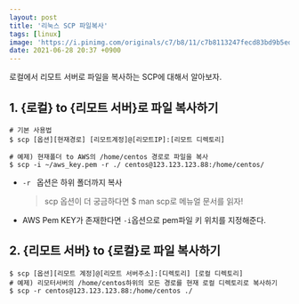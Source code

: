 ```yaml
---
layout: post
title: '리눅스 SCP 파일복사'
tags: [linux]
image: 'https://i.pinimg.com/originals/c7/b8/11/c7b8113247fecd83bd9b5ed5bd3f34d5.png'
date: 2021-06-28 20:37 +0900
---
```

로컬에서 리모트 서버로 파일을 복사하는 SCP에 대해서 알아보자.



## 1. {로컬} to {리모트 서버}로 파일 복사하기 

```shell
# 기본 사용법
$ scp [옵션][현재경로] [리모트계정]@[리모트IP]:[리모트 디렉토리]

# 예제) 현재폴더 to AWS의 /home/centos 경로로 파일을 복사
$ scp -i ~/aws_key.pem -r ./ centos@123.123.123.88:/home/centos/ 
```

- `-r ` 옵션은 하위 폴더까지 복사
  > scp 옵션이 더 궁금하다면 
  > $ man  scp로 메뉴얼 문서를 읽자! 
- AWS Pem KEY가 존재한다면 `-i`옵션으로 pem파일 키 위치를 지정해준다. 



## 2. {리모트 서버} to {로컬}로 파일 복사하기

```shell
$ scp [옵션][리모트 계정]@[리모트 서버주소]:[디렉토리] [로컬 디렉토리]
# 예제) 리모터서버의 /home/centos하위의 모든 경로를 현재 로컬 디렉토리로 복사하기
$ scp -r centos@123.123.123.88:/home/centos ./
```




